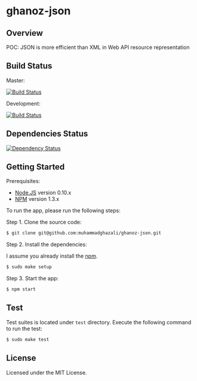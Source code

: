 
ghanoz-json
===========

## Overview

POC: JSON is more efficient than XML in Web API resource representation

## Build Status

Master:

[![Build Status](https://travis-ci.org/muhammadghazali/ghanoz-json.png?branch=master)](https://travis-ci.org/muhammadghazali/ghanoz-json)

Development:

[![Build Status](https://travis-ci.org/muhammadghazali/ghanoz-json.png?branch=development)](https://travis-ci.org/muhammadghazali/ghanoz-json)

## Dependencies Status

[![Dependency Status](https://gemnasium.com/muhammadghazali/ghanoz-json.png)](https://gemnasium.com/muhammadghazali/ghanoz-json)

## Getting Started

Prerequisites:
* [Node.JS](https://github.com/joyent/node) version 0.10.x
* [NPM](http://npmjs.org/) version 1.3.x

To run the app, please run the following steps:

Step 1. Clone the source code:
```sh
$ git clone git@github.com:muhammadghazali/ghanoz-json.git
```
Step 2. Install the dependencies:

I assume you already install the [npm](http://npmjs.org/).

```sh
$ sudo make setup
```

Step 3. Start the app:
```sh
$ npm start
```

## Test

Test suites is located under `test` directory. Execute the following command to
run the test:

```sh
$ sudo make test
```

## License

Licensed under the MIT License.
